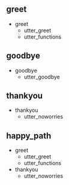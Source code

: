 ## greet
* greet
    - utter_greet
    - utter_functions

## goodbye
* goodbye
    - utter_goodbye

## thankyou
* thankyou
    - utter_noworries

## happy_path
* greet
    - utter_greet
    - utter_functions
* thankyou
    - utter_noworries
